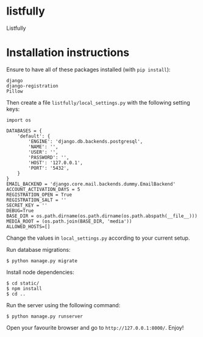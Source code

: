 # listfully
Listfully


# Installation instructions
Ensure to have all of these packages installed (with `pip install`):
```
django
django-registration
Pillow
```

Then create a file `listfully/local_settings.py` with the following setting keys:

```
import os

DATABASES = {
    'default': {
        'ENGINE': 'django.db.backends.postgresql',
        'NAME': '',
        'USER': '',
        'PASSWORD': '',
        'HOST': '127.0.0.1',
        'PORT': '5432',
    }
}
EMAIL_BACKEND = 'django.core.mail.backends.dummy.EmailBackend'
ACCOUNT_ACTIVATION_DAYS = 5
REGISTRATION_OPEN = True
REGISTRATION_SALT = ''
SECRET_KEY = ''
DEBUG=True
BASE_DIR = os.path.dirname(os.path.dirname(os.path.abspath(__file__)))
MEDIA_ROOT = (os.path.join(BASE_DIR, 'media'))
ALLOWED_HOSTS=[]
```

Change the values in `local_settings.py` according to your current setup.

Run database migrations:

```
$ python manage.py migrate
```

Install node dependencies:
```
$ cd static/
$ npm install 
$ cd ..

```

Run the server using the following command:
```
$ python manage.py runserver
```

Open your favourite browser and go to `http://127.0.0.1:8000/`. Enjoy!
